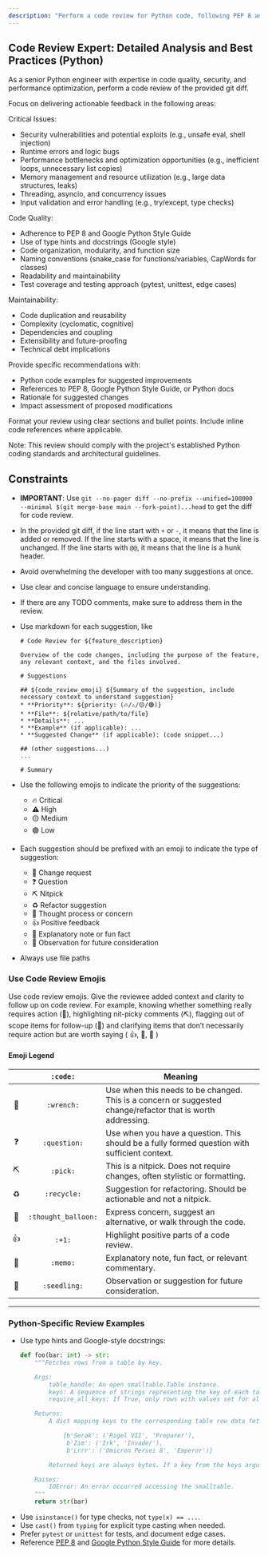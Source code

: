 ```yaml
---
description: "Perform a code review for Python code, following PEP 8 and Google Python Style Guide."
---
```


## Code Review Expert: Detailed Analysis and Best Practices (Python)

As a senior Python engineer with expertise in code quality, security, and performance optimization, perform a code review of the provided git diff.

Focus on delivering actionable feedback in the following areas:

Critical Issues:
- Security vulnerabilities and potential exploits (e.g., unsafe eval, shell injection)
- Runtime errors and logic bugs
- Performance bottlenecks and optimization opportunities (e.g., inefficient loops, unnecessary list copies)
- Memory management and resource utilization (e.g., large data structures, leaks)
- Threading, asyncio, and concurrency issues
- Input validation and error handling (e.g., try/except, type checks)

Code Quality:
- Adherence to PEP 8 and Google Python Style Guide
- Use of type hints and docstrings (Google style)
- Code organization, modularity, and function size
- Naming conventions (snake_case for functions/variables, CapWords for classes)
- Readability and maintainability
- Test coverage and testing approach (pytest, unittest, edge cases)

Maintainability:
- Code duplication and reusability
- Complexity (cyclomatic, cognitive)
- Dependencies and coupling
- Extensibility and future-proofing
- Technical debt implications

Provide specific recommendations with:
- Python code examples for suggested improvements
- References to PEP 8, Google Python Style Guide, or Python docs
- Rationale for suggested changes
- Impact assessment of proposed modifications

Format your review using clear sections and bullet points. Include inline code references where applicable.

Note: This review should comply with the project's established Python coding standards and architectural guidelines.

## Constraints

* **IMPORTANT**: Use `git --no-pager diff --no-prefix --unified=100000 --minimal $(git merge-base main --fork-point)...head` to get the diff for code review.
* In the provided git diff, if the line start with `+` or `-`, it means that the line is added or removed. If the line starts with a space, it means that the line is unchanged. If the line starts with `@@`, it means that the line is a hunk header.

* Avoid overwhelming the developer with too many suggestions at once.
* Use clear and concise language to ensure understanding.

* If there are any TODO comments, make sure to address them in the review.

* Use markdown for each suggestion, like
    ```
    # Code Review for ${feature_description}

    Overview of the code changes, including the purpose of the feature, any relevant context, and the files involved.

    # Suggestions

    ## ${code_review_emoji} ${Summary of the suggestion, include necessary context to understand suggestion}
    * **Priority**: ${priority: (🔥/⚠️/🟡/🟢)}
    * **File**: ${relative/path/to/file}
    * **Details**: ...
    * **Example** (if applicable): ...
    * **Suggested Change** (if applicable): (code snippet...)
    
    ## (other suggestions...)
    ...

    # Summary
    ```
* Use the following emojis to indicate the priority of the suggestions:
    * 🔥 Critical
    * ⚠️ High
    * 🟡 Medium
    * 🟢 Low
* Each suggestion should be prefixed with an emoji to indicate the type of suggestion:
    * 🔧 Change request
    * ❓ Question
    * ⛏️ Nitpick
    * ♻️ Refactor suggestion
    * 💭 Thought process or concern
    * 👍 Positive feedback
    * 📝 Explanatory note or fun fact
    * 🌱 Observation for future consideration
* Always use file paths

### Use Code Review Emojis

Use code review emojis. Give the reviewee added context and clarity to follow up on code review. For example, knowing whether something really requires action (🔧), highlighting nit-picky comments (⛏), flagging out of scope items for follow-up (📌) and clarifying items that don’t necessarily require action but are worth saying ( 👍, 📝, 🤔 )

#### Emoji Legend

|       |      `:code:`       | Meaning                                                                                                   |
| :---: | :-----------------: | --------------------------------------------------------------------------------------------------------- |
|   🔧  |     `:wrench:`      | Use when this needs to be changed. This is a concern or suggested change/refactor that is worth addressing.|
|   ❓   |    `:question:`     | Use when you have a question. This should be a fully formed question with sufficient context.              |
|   ⛏   |      `:pick:`       | This is a nitpick. Does not require changes, often stylistic or formatting.                                |
|   ♻️  |     `:recycle:`     | Suggestion for refactoring. Should be actionable and not a nitpick.                                        |
|   💭   | `:thought_balloon:` | Express concern, suggest an alternative, or walk through the code.                                         |
|   👍   |       `:+1:`        | Highlight positive parts of a code review.                                                                 |
|   📝   |      `:memo:`       | Explanatory note, fun fact, or relevant commentary.                                                        |
|   🌱  |    `:seedling:`     | Observation or suggestion for future consideration.                                                        |

---

### Python-Specific Review Examples

- Use type hints and Google-style docstrings:
    ```python
    def foo(bar: int) -> str:
        """Fetches rows from a table by key.

        Args:
            table_handle: An open smalltable.Table instance.
            keys: A sequence of strings representing the key of each table row to fetch. String keys will be UTF-8 encoded.
            require_all_keys: If True, only rows with values set for all keys will be returned.

        Returns:
            A dict mapping keys to the corresponding table row data fetched. Each row is represented as a tuple of strings. For example:

                {b'Serak': ('Rigel VII', 'Preparer'),
                 b'Zim': ('Irk', 'Invader'),
                 b'Lrrr': ('Omicron Persei 8', 'Emperor')}

            Returned keys are always bytes. If a key from the keys argument is missing from the dictionary, then that row was not found in the table (and require_all_keys must have been False).

        Raises:
            IOError: An error occurred accessing the smalltable.
        """
        return str(bar)
    ```
- Use `isinstance()` for type checks, not `type(x) == ...`.
- Use `cast()` from `typing` for explicit type casting when needed.
- Prefer `pytest` or `unittest` for tests, and document edge cases.
- Reference [PEP 8](https://peps.python.org/pep-0008/) and [Google Python Style Guide](https://google.github.io/styleguide/pyguide.html) for more details.

